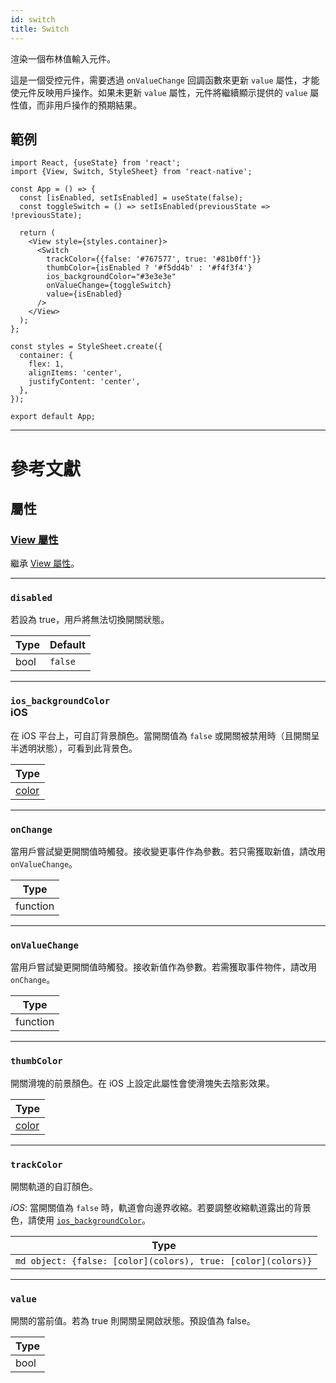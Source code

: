 ```yaml
---
id: switch
title: Switch
---
```


渲染一個布林值輸入元件。

這是一個受控元件，需要透過 `onValueChange` 回調函數來更新 `value` 屬性，才能使元件反映用戶操作。如果未更新 `value` 屬性，元件將繼續顯示提供的 `value` 屬性值，而非用戶操作的預期結果。

## 範例

```SnackPlayer name=Switch&supportedPlatforms=android,ios
import React, {useState} from 'react';
import {View, Switch, StyleSheet} from 'react-native';

const App = () => {
  const [isEnabled, setIsEnabled] = useState(false);
  const toggleSwitch = () => setIsEnabled(previousState => !previousState);

  return (
    <View style={styles.container}>
      <Switch
        trackColor={{false: '#767577', true: '#81b0ff'}}
        thumbColor={isEnabled ? '#f5dd4b' : '#f4f3f4'}
        ios_backgroundColor="#3e3e3e"
        onValueChange={toggleSwitch}
        value={isEnabled}
      />
    </View>
  );
};

const styles = StyleSheet.create({
  container: {
    flex: 1,
    alignItems: 'center',
    justifyContent: 'center',
  },
});

export default App;
```

---

# 參考文獻

## 屬性

### [View 屬性](view.md#props)

繼承 [View 屬性](view.md#props)。

---

### `disabled`

若設為 true，用戶將無法切換開關狀態。

| Type | Default |
| ---- | ------- |
| bool | `false` |

---

### `ios_backgroundColor` <div class="label ios">iOS</div>

在 iOS 平台上，可自訂背景顏色。當開關值為 `false` 或開關被禁用時（且開關呈半透明狀態），可看到此背景色。

| Type               |
| ------------------ |
| [color](colors.md) |

---

### `onChange`

當用戶嘗試變更開關值時觸發。接收變更事件作為參數。若只需獲取新值，請改用 `onValueChange`。

| Type     |
| -------- |
| function |

---

### `onValueChange`

當用戶嘗試變更開關值時觸發。接收新值作為參數。若需獲取事件物件，請改用 `onChange`。

| Type     |
| -------- |
| function |

---

### `thumbColor`

開關滑塊的前景顏色。在 iOS 上設定此屬性會使滑塊失去陰影效果。

| Type               |
| ------------------ |
| [color](colors.md) |

---

### `trackColor`

開關軌道的自訂顏色。

_iOS_: 當開關值為 `false` 時，軌道會向邊界收縮。若要調整收縮軌道露出的背景色，請使用 [`ios_backgroundColor`](switch.md#ios_backgroundColor)。

| Type                                                         |
| ------------------------------------------------------------ |
| `md object: {false: [color](colors), true: [color](colors)}` |

---

### `value`

開關的當前值。若為 true 則開關呈開啟狀態。預設值為 false。

| Type |
| ---- |
| bool |